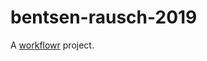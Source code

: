 # bentsen-rausch-2019

A [workflowr][] project.

[workflowr]: https://github.com/jdblischak/workflowr
